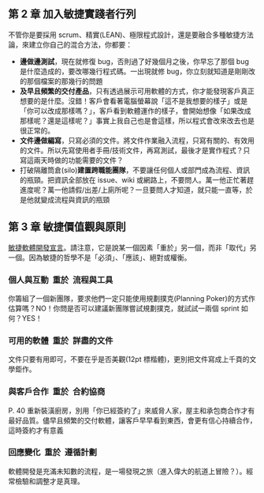 ## 第 2 章 加入敏捷實踐者行列

不管你是要採用 scrum、精實(LEAN)、極限程式設計，還是要融合多種敏捷方法論，來建立你自己的混合方法，你都要：

- **邊做邊測試**，現在就修復 bug，否則過了好幾個月之後，你早忘了那個 bug 是什麼造成的，要改哪幾行程式碼。一出現就修 bug，你立刻就知道是剛剛改的那個檔案的那幾行的問題
- **及早且頻繁的交付產品**，只有透過展示可用軟體的方式，你才能發現客戶真正想要的是什麼。沒錯！客戶會看著電腦螢幕說「這不是我想要的樣子」或是「你可以改成那樣嗎？」，客戶看到軟體運作的樣子，會開始想像「如果改成那樣呢？還是這樣呢？」事實上我自己也是會這樣，所以程式會改來改去也是很正常的。
- **文件邊做編寫**，只寫必須的文件。將文件作業融入流程，只寫有關的、有效用的文件。所以先寫使用者手冊/技術文件，再寫測試，最後才是實作程式？只寫這兩天時做的功能需要的文件？
- 打破隔離筒倉(silo)**建置跨職能團隊**，不要讓任何個人或部門成為流程、資訊的瓶頸。把資訊全部放在 issue、wiki 或網路上，不要問人。萬一他正忙著趕進度呢？萬一他請假/出差/上廁所呢？一旦要問人才知道，就只能一直等，於是他就變成流程與資訊的瓶頸

## 第 3 章 敏捷價值觀與原則

[敏捷軟體開發宣言](https://agilemanifesto.org/iso/zhcht/manifesto.html)。請注意，它是說某一個因素「重於」另一個，而非「取代」另一個。因為敏捷的哲學不是「必須」、「應該」、絕對或權衡。

### 個人與互動 重於 流程與工具

你籌組了一個新團隊，要求他們一定只能使用規劃撲克(Planning Poker)的方式作估算嗎？NO！你問是否可以建議新團隊嘗試規劃撲克，就試試一兩個 sprint 如何？YES！

### 可用的軟體 重於 詳盡的文件

文件只要有用即可，不要在乎是否美觀(12pt 標楷體)，更別把文件寫成上千頁的文學鉅作。

### 與客戶合作 重於 合約協商

P. 40 重新裝潢廚房，別用「你已經簽約了」來威脅人家，屋主和承包商合作才有最好品質。儘早且頻繁的交付軟體，讓客戶早早看到東西，會更有信心持續合作，這時簽約才有意義

### 回應變化 重於 遵循計劃

軟體開發是充滿未知數的流程，是一場發現之旅（進入偉大的航道上冒險？）。經常檢驗和調整才是真理。

